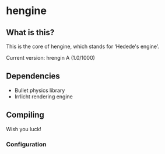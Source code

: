 hengine
=======

## What is this?  ##

This is the core of hengine, which stands for ‘Hedede's engine’.

Current version: hrengin A (1.0/1000)


## Dependencies ##

* Bullet physics library
* Irrlicht rendering engine

## Compiling ##

Wish you luck!

### Configuration ###
